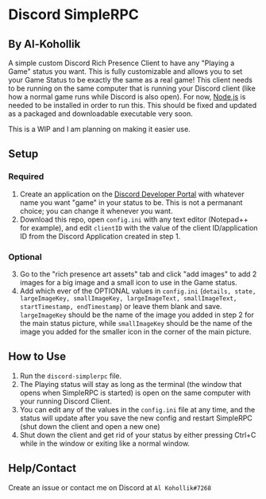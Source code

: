 # Discord SimpleRPC
## By Al-Kohollik
A simple custom Discord Rich Presence Client to have any "Playing a Game" status you want. This is fully customizable and allows you to set your Game Status to be exactly the same as a real game! This client needs to be running on the same computer that is running your Discord client (like how a normal game runs while Discord is also open).
For now, [Node.js](https://nodejs.org/en/) is needed to be installed in order to run this. This should be fixed and updated as a packaged and downloadable executable very soon.

This is a WIP and I am planning on making it easier use.

## Setup
### Required
1. Create an application on the [Discord Developer Portal](https://discord.com/developers/applications) with whatever name you want "game" in your status to be. This is not a permanant choice; you can change it whenever you want.
2. Download this repo, open `config.ini` with any text editor (Notepad++ for example), and edit `clientID` with the value of the client ID/application ID from the Discord Application created in step 1.

### Optional

3. Go to the "rich presence art assets" tab and click "add images" to add 2 images for a big image and a small icon to use in the Game status.
5. Add which ever of the OPTIONAL values in `config.ini` (`details, state, largeImageKey, smallImageKey, largeImageText, smallImageText, startTimestamp, endTimestamp`) or leave them blank and save.
`largeImageKey` should be the name of the image you added in step 2 for the main status picture, while `smallImageKey` should be the name of the image you added for the smaller icon in the corner of the main picture.

## How to Use
1. Run the `discord-simplerpc` file.
2. The Playing status will stay as long as the terminal (the window that opens when SimpleRPC is started) is open on the same computer with your running Discord Client.
3. You can edit any of the values in the `config.ini` file at any time, and the status will update after you save the new config and restart SimpleRPC (shut down the client and open a new one)
4. Shut down the client and get rid of your status by either pressing Ctrl+C while in the window or exiting like a normal window.

## Help/Contact
Create an issue or contact me on Discord at `Al Kohollik#7268`